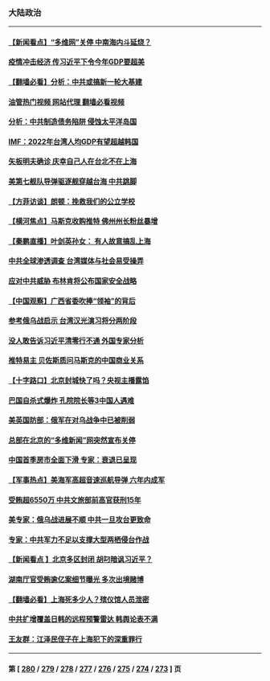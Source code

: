 ### 大陆政治
---
#### [【新闻看点】“多维网”关停 中南海内斗延烧？](../../pages/ncid277/n13721332.md?04271645) 
#### [疫情冲击经济 传习近平下令今年GDP要超美](../../pages/ncid277/n13721445.md?04271645) 
#### [【翻墙必看】分析：中共或搞新一轮大基建](../../pages/ncid277/n13721382.md?04271645) 
#### [油管热门视频 网站代理 翻墙必看视频](http://209.222.30.114:81/youtube.html?04271645)
#### [分析：中共制造债务陷阱 侵蚀太平洋岛国](../../pages/ncid277/n13718976.md?04271645) 
#### [IMF：2022年台湾人均GDP有望超越韩国](../../pages/ncid277/n13721446.md?04271645) 
#### [矢板明夫确诊 庆幸自己人在台北不在上海](../../pages/ncid277/n13721392.md?04271645) 
#### [美第七舰队导弹驱逐舰穿越台海 中共跳脚](../../pages/ncid277/n13721396.md?04271645) 
#### [【方菲访谈】朗顿：挽救我们的公立学校](../../pages/ncid277/n13721322.md?04271645) 
#### [【横河焦点】马斯克收购推特 佛州州长粉丝暴增](../../pages/ncid277/n13721334.md?04271645) 
#### [【秦鹏直播】叶剑英孙女： 有人故意搞乱上海](../../pages/ncid277/n13721327.md?04271645) 
#### [中共全球渗透调查 台湾媒体与社会易受操弄](../../pages/ncid277/n13721038.md?04271645) 
#### [应对中共威胁 布林肯将公布国家安全战略](../../pages/ncid277/n13721192.md?04271645) 
#### [【中国观察】广西省委吹捧“领袖”的背后](../../pages/ncid277/n13721170.md?04271645) 
#### [参考俄乌战启示 台湾汉光演习将分两阶段](../../pages/ncid277/n13721159.md?04271645) 
#### [没人敢告诉习近平清零行不通 外国专家分析](../../pages/ncid277/n13720943.md?04271645) 
#### [推特易主 贝佐斯质问马斯克的中国商业关系](../../pages/ncid277/n13721162.md?04271645) 
#### [【十字路口】北京封城快了吗？央视主播露馅](../../pages/ncid277/n13721080.md?04271645) 
#### [巴国自杀式爆炸 孔院院长等3中国人遇难](../../pages/ncid277/n13721035.md?04271645) 
#### [美英国防部：俄军在对乌战争中已被削弱](../../pages/ncid277/n13720944.md?04271645) 
#### [总部在北京的“多维新闻”网突然宣布关停](../../pages/ncid277/n13720996.md?04271645) 
#### [中国首季房市全面下滑 专家：衰退已呈现](../../pages/ncid277/n13720590.md?04271645) 
#### [【军事热点】美海军高超音速巡航导弹 六年内成军](../../pages/ncid277/n13720817.md?04271645) 
#### [受贿超6550万 中共文旅部前高官获刑15年](../../pages/ncid277/n13720933.md?04271645) 
#### [美专家：俄乌战进展不顺 中共一旦攻台更致命](../../pages/ncid277/n13720885.md?04271645) 
#### [专家：中共军力不足以支撑大型两栖侵台作战](../../pages/ncid277/n13720720.md?04271645) 
#### [【新闻看点 】北京多区封闭 胡叼暗讽习近平？](../../pages/ncid277/n13720389.md?04271645) 
#### [湖南厅官受贿逾亿案细节曝光 多次出境赌博](../../pages/ncid277/n13720780.md?04271645) 
#### [【翻墙必看】上海死多少人？殡仪馆人员泄密](../../pages/ncid277/n13720697.md?04271645) 
#### [中共扩增覆盖日韩的远程预警雷达 韩舆论表不满](../../pages/ncid277/n13720659.md?04271645) 
#### [王友群：江泽民侄子在上海犯下的深重罪行](../../pages/ncid277/n13720477.md?04271645) 

---
#### 第 [ [280](./280.md?04271645) / [279](./279.md?04271645) / [278](./278.md?04271645) / [277](./277.md?04271645) / [276](./276.md?04271645) / [275](./275.md?04271645) / [274](./274.md?04271645) / [273](./273.md?04271645) ] 页
